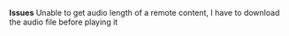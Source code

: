 **Issues**
Unable to get audio length of a remote content, I have to download the audio file before playing it